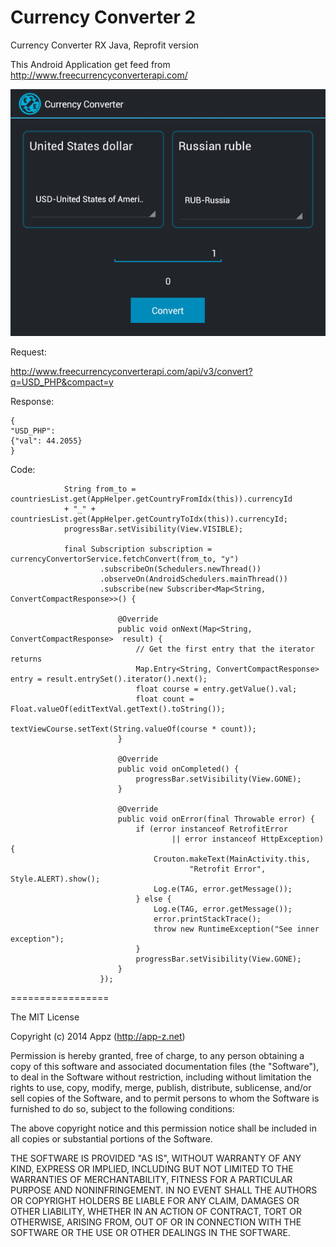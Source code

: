 Currency Converter 2
=================

Currency Converter RX Java, Reprofit version

This Android Application get feed from http://www.freecurrencyconverterapi.com/

![](https://github.com/app-z/CurrencyConverter2/blob/master/images/device-2014-12-21-030019.png)

Request:

http://www.freecurrencyconverterapi.com/api/v3/convert?q=USD_PHP&compact=y

Response:
```
{
"USD_PHP": 
{"val": 44.2055}
}
```
Code:
```
			String from_to = countriesList.get(AppHelper.getCountryFromIdx(this)).currencyId
			+ "_" + countriesList.get(AppHelper.getCountryToIdx(this)).currencyId;
			progressBar.setVisibility(View.VISIBLE);

            final Subscription subscription = currencyConvertorService.fetchConvert(from_to, "y")
                    .subscribeOn(Schedulers.newThread())
                    .observeOn(AndroidSchedulers.mainThread())
                    .subscribe(new Subscriber<Map<String, ConvertCompactResponse>>() {

                        @Override
                        public void onNext(Map<String, ConvertCompactResponse>  result) {
                            // Get the first entry that the iterator returns
                            Map.Entry<String, ConvertCompactResponse> entry = result.entrySet().iterator().next();
                            float course = entry.getValue().val;
                            float count = Float.valueOf(editTextVal.getText().toString());
                            textViewCourse.setText(String.valueOf(course * count));
                        }

                        @Override
                        public void onCompleted() {
                            progressBar.setVisibility(View.GONE);
                        }

                        @Override
                        public void onError(final Throwable error) {
                            if (error instanceof RetrofitError
                                    || error instanceof HttpException) {
                                Crouton.makeText(MainActivity.this,
                                        "Retrofit Error", Style.ALERT).show();
                                Log.e(TAG, error.getMessage());
                            } else {
                                Log.e(TAG, error.getMessage());
                                error.printStackTrace();
                                throw new RuntimeException("See inner exception");
                            }
                            progressBar.setVisibility(View.GONE);
                        }
                    });
```
=================

The MIT License

Copyright (c) 2014 Appz (http://app-z.net)

Permission is hereby granted, free of charge, to any person obtaining a copy of this software and associated documentation files (the "Software"), to deal in the Software without restriction, including without limitation the rights to use, copy, modify, merge, publish, distribute, sublicense, and/or sell copies of the Software, and to permit persons to whom the Software is furnished to do so, subject to the following conditions:

The above copyright notice and this permission notice shall be included in all copies or substantial portions of the Software.

THE SOFTWARE IS PROVIDED "AS IS", WITHOUT WARRANTY OF ANY KIND, EXPRESS OR IMPLIED, INCLUDING BUT NOT LIMITED TO THE WARRANTIES OF MERCHANTABILITY, FITNESS FOR A PARTICULAR PURPOSE AND NONINFRINGEMENT. IN NO EVENT SHALL THE AUTHORS OR COPYRIGHT HOLDERS BE LIABLE FOR ANY CLAIM, DAMAGES OR OTHER LIABILITY, WHETHER IN AN ACTION OF CONTRACT, TORT OR OTHERWISE, ARISING FROM, OUT OF OR IN CONNECTION WITH THE SOFTWARE OR THE USE OR OTHER DEALINGS IN THE SOFTWARE.
